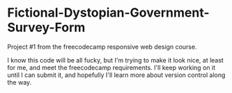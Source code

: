 # Fictional-Dystopian-Government-Survey-Form
Project #1 from the freecodecamp responsive web design course.

I know this code will be all fucky, but I'm trying to make it look nice, at least for me, and meet the freecodecamp requirements.
I'll keep working on it until I can submit it, and hopefully I'll learn more about version control along the way.
